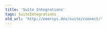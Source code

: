 ```yaml
---
title: 'Suite Integrations'
tags: SuiteIntegrations
old_url: 'http://emarsys.dev/suite/connect/'
---
```


